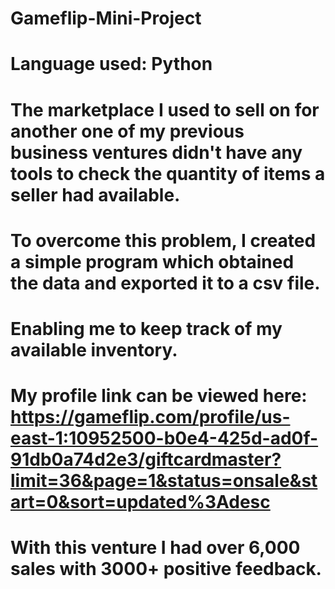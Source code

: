 # Gameflip-Mini-Project 

# Language used: Python 

# The marketplace I used to sell on for another one of my previous business ventures didn't have any tools to check the quantity of items a seller had available. 

# To overcome this problem, I created a simple program which obtained the data and exported it to a csv file. 

# Enabling me to keep track of my available inventory.  

# My profile link can be viewed here:  https://gameflip.com/profile/us-east-1:10952500-b0e4-425d-ad0f-91db0a74d2e3/giftcardmaster?limit=36&page=1&status=onsale&start=0&sort=updated%3Adesc  

# With this venture I had over 6,000 sales with 3000+ positive feedback. 
